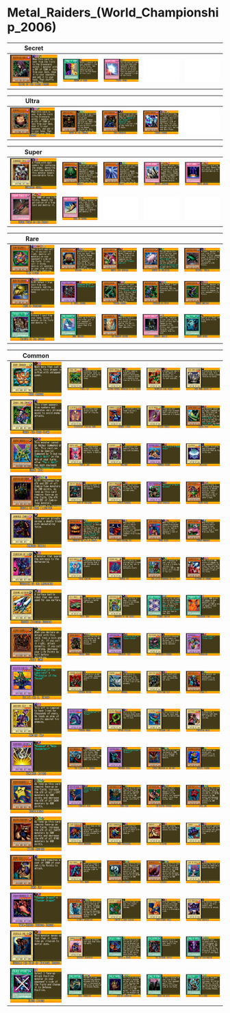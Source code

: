 # Metal_Raiders_(World_Championship_2006)

|Secret| | | | |
|---|---|---|---|---|
|[![Witch of the Black Forest ](../images/WC6-EN/0477-WitchoftheBlackForest-WC6-EN-VG.png)](https://yugipedia.com/wiki/Witch_of_the_Black_Forest_(World_Championship_2006))|[![Change of Heart ](../images/WC6-EN/0682-ChangeofHeart-WC6-EN-VG.png)](https://yugipedia.com/wiki/Change_of_Heart_(World_Championship_2006))|[![Mirror Force ](../images/WC6-EN/0705-MirrorForce-WC6-EN-VG.png)](https://yugipedia.com/wiki/Mirror_Force_(World_Championship_2006))|![Blank](../images/Blank.png)|![Blank](../images/Blank.png)|

|Ultra| | | | |
|---|---|---|---|---|
|[![Sangan ](../images/WC6-EN/0053-Sangan-WC6-EN-VG.png)](https://yugipedia.com/wiki/Sangan_(World_Championship_2006))|[![Sanga of the Thunder ](../images/WC6-EN/0329-SangaoftheThunder-WC6-EN-VG.png)](https://yugipedia.com/wiki/Sanga_of_the_Thunder_(World_Championship_2006))|[![Gate Guardian ](../images/WC6-EN/0332-GateGuardian-WC6-EN-VG.png)](https://yugipedia.com/wiki/Gate_Guardian_(World_Championship_2006))|[![Barrel Dragon ](../images/WC6-EN/0602-BarrelDragon-WC6-EN-VG.png)](https://yugipedia.com/wiki/Barrel_Dragon_(World_Championship_2006))|![Blank](../images/Blank.png)|

|Super| | | | |
|---|---|---|---|---|
|[![Summoned Skull ](../images/WC6-EN/0022-SummonedSkull-WC6-EN-VG.png)](https://yugipedia.com/wiki/Summoned_Skull_(World_Championship_2006))|[![Kazejin ](../images/WC6-EN/0330-Kazejin-WC6-EN-VG.png)](https://yugipedia.com/wiki/Kazejin_(World_Championship_2006))|[![Suijin ](../images/WC6-EN/0331-Suijin-WC6-EN-VG.png)](https://yugipedia.com/wiki/Suijin_(World_Championship_2006))|[![Solemn Judgment ](../images/WC6-EN/0683-SolemnJudgment-WC6-EN-VG.png)](https://yugipedia.com/wiki/Solemn_Judgment_(World_Championship_2006))|[![Magic Jammer ](../images/WC6-EN/0684-MagicJammer-WC6-EN-VG.png)](https://yugipedia.com/wiki/Magic_Jammer_(World_Championship_2006))|
|[![Seven Tools of the Bandit ](../images/WC6-EN/0685-SevenToolsoftheBandit-WC6-EN-VG.png)](https://yugipedia.com/wiki/Seven_Tools_of_the_Bandit_(World_Championship_2006))|[![Horn of Heaven ](../images/WC6-EN/0686-HornofHeaven-WC6-EN-VG.png)](https://yugipedia.com/wiki/Horn_of_Heaven_(World_Championship_2006))|![Blank](../images/Blank.png)|![Blank](../images/Blank.png)|![Blank](../images/Blank.png)|

|Rare| | | | |
|---|---|---|---|---|
|[![Time Wizard ](../images/WC6-EN/0016-TimeWizard-WC6-EN-VG.png)](https://yugipedia.com/wiki/Time_Wizard_(World_Championship_2006))|[![Kuriboh ](../images/WC6-EN/0062-Kuriboh-WC6-EN-VG.png)](https://yugipedia.com/wiki/Kuriboh_(World_Championship_2006))|[![Harpie Lady Sisters ](../images/WC6-EN/0069-HarpieLadySisters-WC6-EN-VG.png)](https://yugipedia.com/wiki/Harpie_Lady_Sisters_(World_Championship_2006))|[![Cocoon of Evolution ](../images/WC6-EN/0079-CocoonofEvolution-WC6-EN-VG.png)](https://yugipedia.com/wiki/Cocoon_of_Evolution_(World_Championship_2006))|[![Catapult Turtle ](../images/WC6-EN/0097-CatapultTurtle-WC6-EN-VG.png)](https://yugipedia.com/wiki/Catapult_Turtle_(World_Championship_2006))|
|[![Mask of Darkness ](../images/WC6-EN/0108-MaskofDarkness-WC6-EN-VG.png)](https://yugipedia.com/wiki/Mask_of_Darkness_(World_Championship_2006))|[![B. Skull Dragon ](../images/WC6-EN/0205-BSkullDragon-WC6-EN-VG.png)](https://yugipedia.com/wiki/B._Skull_Dragon_(World_Championship_2006))|[![Thunder Dragon ](../images/WC6-EN/0364-ThunderDragon-WC6-EN-VG.png)](https://yugipedia.com/wiki/Thunder_Dragon_(World_Championship_2006))|[![Magician of Faith ](../images/WC6-EN/0366-MagicianofFaith-WC6-EN-VG.png)](https://yugipedia.com/wiki/Magician_of_Faith_(World_Championship_2006))|[![Cannon Soldier ](../images/WC6-EN/0426-CannonSoldier-WC6-EN-VG.png)](https://yugipedia.com/wiki/Cannon_Soldier_(World_Championship_2006))|
|[![Tribute to The Doomed ](../images/WC6-EN/0679-TributetoTheDoomed-WC6-EN-VG.png)](https://yugipedia.com/wiki/Tribute_to_The_Doomed_(World_Championship_2006))|[![Soul Release ](../images/WC6-EN/0680-SoulRelease-WC6-EN-VG.png)](https://yugipedia.com/wiki/Soul_Release_(World_Championship_2006))|[![The Unhappy Maiden ](../images/WC6-EN/0695-TheUnhappyMaiden-WC6-EN-VG.png)](https://yugipedia.com/wiki/The_Unhappy_Maiden_(World_Championship_2006))|[![Robbin' Goblin ](../images/WC6-EN/0696-RobbinGoblin-WC6-EN-VG.png)](https://yugipedia.com/wiki/Robbin%27_Goblin_(World_Championship_2006))|[![Heavy Storm ](../images/WC6-EN/0709-HeavyStorm-WC6-EN-VG.png)](https://yugipedia.com/wiki/Heavy_Storm_(World_Championship_2006))|

|Common| | | | |
|---|---|---|---|---|
|[![Baby Dragon ](../images/WC6-EN/0007-BabyDragon-WC6-EN-VG.png)](https://yugipedia.com/wiki/Baby_Dragon_(World_Championship_2006))|[![Feral Imp ](../images/WC6-EN/0009-FeralImp-WC6-EN-VG.png)](https://yugipedia.com/wiki/Feral_Imp_(World_Championship_2006))|[![Winged Dragon, Guardian of the Fortress #1 ](../images/WC6-EN/0010-WingedDragonGuardianoftheFortress1-WC6-EN-VG.png)](https://yugipedia.com/wiki/Winged_Dragon,_Guardian_of_the_Fortress_1_(World_Championship_2006))|[![Blackland Fire Dragon ](../images/WC6-EN/0012-BlacklandFireDragon-WC6-EN-VG.png)](https://yugipedia.com/wiki/Blackland_Fire_Dragon_(World_Championship_2006))|[![Rock Ogre Grotto #1 ](../images/WC6-EN/0030-RockOgreGrotto1-WC6-EN-VG.png)](https://yugipedia.com/wiki/Rock_Ogre_Grotto_1_(World_Championship_2006))|
|[![Saggi the Dark Clown ](../images/WC6-EN/0036-SaggitheDarkClown-WC6-EN-VG.png)](https://yugipedia.com/wiki/Saggi_the_Dark_Clown_(World_Championship_2006))|[![Illusionist Faceless Mage ](../images/WC6-EN/0047-IllusionistFacelessMage-WC6-EN-VG.png)](https://yugipedia.com/wiki/Illusionist_Faceless_Mage_(World_Championship_2006))|[![Armored Lizard ](../images/WC6-EN/0056-ArmoredLizard-WC6-EN-VG.png)](https://yugipedia.com/wiki/Armored_Lizard_(World_Championship_2006))|[![Killer Needle ](../images/WC6-EN/0057-KillerNeedle-WC6-EN-VG.png)](https://yugipedia.com/wiki/Killer_Needle_(World_Championship_2006))|[![Larvae Moth ](../images/WC6-EN/0060-LarvaeMoth-WC6-EN-VG.png)](https://yugipedia.com/wiki/Larvae_Moth_(World_Championship_2006))|
|[![Great Moth ](../images/WC6-EN/0061-GreatMoth-WC6-EN-VG.png)](https://yugipedia.com/wiki/Great_Moth_(World_Championship_2006))|[![Harpie Lady ](../images/WC6-EN/0068-HarpieLady-WC6-EN-VG.png)](https://yugipedia.com/wiki/Harpie_Lady_(World_Championship_2006))|[![Kojikocy ](../images/WC6-EN/0073-Kojikocy-WC6-EN-VG.png)](https://yugipedia.com/wiki/Kojikocy_(World_Championship_2006))|[![Thousand Dragon ](../images/WC6-EN/0075-ThousandDragon-WC6-EN-VG.png)](https://yugipedia.com/wiki/Thousand_Dragon_(World_Championship_2006))|[![Jellyfish ](../images/WC6-EN/0078-Jellyfish-WC6-EN-VG.png)](https://yugipedia.com/wiki/Jellyfish_(World_Championship_2006))|
|[![Castle of Dark Illusions ](../images/WC6-EN/0092-CastleofDarkIllusions-WC6-EN-VG.png)](https://yugipedia.com/wiki/Castle_of_Dark_Illusions_(World_Championship_2006))|[![King of Yamimakai ](../images/WC6-EN/0094-KingofYamimakai-WC6-EN-VG.png)](https://yugipedia.com/wiki/King_of_Yamimakai_(World_Championship_2006))|[![Mystic Horseman ](../images/WC6-EN/0099-MysticHorseman-WC6-EN-VG.png)](https://yugipedia.com/wiki/Mystic_Horseman_(World_Championship_2006))|[![Rabid Horseman ](../images/WC6-EN/0100-RabidHorseman-WC6-EN-VG.png)](https://yugipedia.com/wiki/Rabid_Horseman_(World_Championship_2006))|[![Crass Clown ](../images/WC6-EN/0101-CrassClown-WC6-EN-VG.png)](https://yugipedia.com/wiki/Crass_Clown_(World_Championship_2006))|
|[![Armored Zombie ](../images/WC6-EN/0102-ArmoredZombie-WC6-EN-VG.png)](https://yugipedia.com/wiki/Armored_Zombie_(World_Championship_2006))|[![Pumpking the King of Ghosts ](../images/WC6-EN/0105-PumpkingtheKingofGhosts-WC6-EN-VG.png)](https://yugipedia.com/wiki/Pumpking_the_King_of_Ghosts_(World_Championship_2006))|[![White Magical Hat ](../images/WC6-EN/0117-WhiteMagicalHat-WC6-EN-VG.png)](https://yugipedia.com/wiki/White_Magical_Hat_(World_Championship_2006))|[![Dream Clown ](../images/WC6-EN/0123-DreamClown-WC6-EN-VG.png)](https://yugipedia.com/wiki/Dream_Clown_(World_Championship_2006))|[![Masked Sorcerer ](../images/WC6-EN/0208-MaskedSorcerer-WC6-EN-VG.png)](https://yugipedia.com/wiki/Masked_Sorcerer_(World_Championship_2006))|
|[![Guardian of the Labyrinth ](../images/WC6-EN/0222-GuardianoftheLabyrinth-WC6-EN-VG.png)](https://yugipedia.com/wiki/Guardian_of_the_Labyrinth_(World_Championship_2006))|[![Water Omotics ](../images/WC6-EN/0234-WaterOmotics-WC6-EN-VG.png)](https://yugipedia.com/wiki/Water_Omotics_(World_Championship_2006))|[![Prevent Rat ](../images/WC6-EN/0240-PreventRat-WC6-EN-VG.png)](https://yugipedia.com/wiki/Prevent_Rat_(World_Championship_2006))|[![The Little Swordsman of Aile ](../images/WC6-EN/0247-TheLittleSwordsmanofAile-WC6-EN-VG.png)](https://yugipedia.com/wiki/The_Little_Swordsman_of_Aile_(World_Championship_2006))|[![Princess of Tsurugi ](../images/WC6-EN/0251-PrincessofTsurugi-WC6-EN-VG.png)](https://yugipedia.com/wiki/Princess_of_Tsurugi_(World_Championship_2006))|
|[![Ground Attacker Bugroth ](../images/WC6-EN/0260-GroundAttackerBugroth-WC6-EN-VG.png)](https://yugipedia.com/wiki/Ground_Attacker_Bugroth_(World_Championship_2006))|[![Petit Moth ](../images/WC6-EN/0263-PetitMoth-WC6-EN-VG.png)](https://yugipedia.com/wiki/Petit_Moth_(World_Championship_2006))|[![Protector of the Throne ](../images/WC6-EN/0265-ProtectoroftheThrone-WC6-EN-VG.png)](https://yugipedia.com/wiki/Protector_of_the_Throne_(World_Championship_2006))|[![Elegant Egotist ](../images/WC6-EN/0288-ElegantEgotist-WC6-EN-VG.png)](https://yugipedia.com/wiki/Elegant_Egotist_(World_Championship_2006))|[![Tremendous Fire ](../images/WC6-EN/0307-TremendousFire-WC6-EN-VG.png)](https://yugipedia.com/wiki/Tremendous_Fire_(World_Championship_2006))|
|[![Jirai Gumo ](../images/WC6-EN/0325-JiraiGumo-WC6-EN-VG.png)](https://yugipedia.com/wiki/Jirai_Gumo_(World_Championship_2006))|[![Shadow Ghoul ](../images/WC6-EN/0326-ShadowGhoul-WC6-EN-VG.png)](https://yugipedia.com/wiki/Shadow_Ghoul_(World_Championship_2006))|[![Labyrinth Tank ](../images/WC6-EN/0328-LabyrinthTank-WC6-EN-VG.png)](https://yugipedia.com/wiki/Labyrinth_Tank_(World_Championship_2006))|[![Ryu-Kishin Powered ](../images/WC6-EN/0333-RyuKishinPowered-WC6-EN-VG.png)](https://yugipedia.com/wiki/Ryu-Kishin_Powered_(World_Championship_2006))|[![Bickuribox ](../images/WC6-EN/0342-Bickuribox-WC6-EN-VG.png)](https://yugipedia.com/wiki/Bickuribox_(World_Championship_2006))|
|[![Giltia the D. Knight ](../images/WC6-EN/0346-GiltiatheDKnight-WC6-EN-VG.png)](https://yugipedia.com/wiki/Giltia_the_D._Knight_(World_Championship_2006))|[![Launcher Spider ](../images/WC6-EN/0347-LauncherSpider-WC6-EN-VG.png)](https://yugipedia.com/wiki/Launcher_Spider_(World_Championship_2006))|[![Ocubeam ](../images/WC6-EN/0351-Ocubeam-WC6-EN-VG.png)](https://yugipedia.com/wiki/Ocubeam_(World_Championship_2006))|[![Giga-Tech Wolf ](../images/WC6-EN/0356-GigaTechWolf-WC6-EN-VG.png)](https://yugipedia.com/wiki/Giga-Tech_Wolf_(World_Championship_2006))|[![Jinzo #7 ](../images/WC6-EN/0363-Jinzo7-WC6-EN-VG.png)](https://yugipedia.com/wiki/Jinzo_7_(World_Championship_2006))|
|[![Ancient Elf ](../images/WC6-EN/0371-AncientElf-WC6-EN-VG.png)](https://yugipedia.com/wiki/Ancient_Elf_(World_Championship_2006))|[![Deepsea Shark ](../images/WC6-EN/0373-DeepseaShark-WC6-EN-VG.png)](https://yugipedia.com/wiki/Deepsea_Shark_(World_Championship_2006))|[![Bottom Dweller ](../images/WC6-EN/0374-BottomDweller-WC6-EN-VG.png)](https://yugipedia.com/wiki/Bottom_Dweller_(World_Championship_2006))|[![7 Colored Fish ](../images/WC6-EN/0375-7ColoredFish-WC6-EN-VG.png)](https://yugipedia.com/wiki/7_Colored_Fish_(World_Championship_2006))|[![Destroyer Golem ](../images/WC6-EN/0383-DestroyerGolem-WC6-EN-VG.png)](https://yugipedia.com/wiki/Destroyer_Golem_(World_Championship_2006))|
|[![Kaminari Attack ](../images/WC6-EN/0387-KaminariAttack-WC6-EN-VG.png)](https://yugipedia.com/wiki/Kaminari_Attack_(World_Championship_2006))|[![The Immortal of Thunder ](../images/WC6-EN/0390-TheImmortalofThunder-WC6-EN-VG.png)](https://yugipedia.com/wiki/The_Immortal_of_Thunder_(World_Championship_2006))|[![Punished Eagle ](../images/WC6-EN/0392-PunishedEagle-WC6-EN-VG.png)](https://yugipedia.com/wiki/Punished_Eagle_(World_Championship_2006))|[![Insect Soldiers of the Sky ](../images/WC6-EN/0403-InsectSoldiersoftheSky-WC6-EN-VG.png)](https://yugipedia.com/wiki/Insect_Soldiers_of_the_Sky_(World_Championship_2006))|[![Rainbow Flower ](../images/WC6-EN/0411-RainbowFlower-WC6-EN-VG.png)](https://yugipedia.com/wiki/Rainbow_Flower_(World_Championship_2006))|
|[![Hoshiningen ](../images/WC6-EN/0413-Hoshiningen-WC6-EN-VG.png)](https://yugipedia.com/wiki/Hoshiningen_(World_Championship_2006))|[![Musician King ](../images/WC6-EN/0415-MusicianKing-WC6-EN-VG.png)](https://yugipedia.com/wiki/Musician_King_(World_Championship_2006))|[![Muka Muka ](../images/WC6-EN/0430-MukaMuka-WC6-EN-VG.png)](https://yugipedia.com/wiki/Muka_Muka_(World_Championship_2006))|[![The Bistro Butcher ](../images/WC6-EN/0436-TheBistroButcher-WC6-EN-VG.png)](https://yugipedia.com/wiki/The_Bistro_Butcher_(World_Championship_2006))|[![Star Boy ](../images/WC6-EN/0437-StarBoy-WC6-EN-VG.png)](https://yugipedia.com/wiki/Star_Boy_(World_Championship_2006))|
|[![Milus Radiant ](../images/WC6-EN/0438-MilusRadiant-WC6-EN-VG.png)](https://yugipedia.com/wiki/Milus_Radiant_(World_Championship_2006))|[![Flame Cerebrus ](../images/WC6-EN/0439-FlameCerebrus-WC6-EN-VG.png)](https://yugipedia.com/wiki/Flame_Cerebrus_(World_Championship_2006))|[![Mega Thunderball ](../images/WC6-EN/0447-MegaThunderball-WC6-EN-VG.png)](https://yugipedia.com/wiki/Mega_Thunderball_(World_Championship_2006))|[![Niwatori ](../images/WC6-EN/0448-Niwatori-WC6-EN-VG.png)](https://yugipedia.com/wiki/Niwatori_(World_Championship_2006))|[![Tongyo ](../images/WC6-EN/0452-Tongyo-WC6-EN-VG.png)](https://yugipedia.com/wiki/Tongyo_(World_Championship_2006))|
|[![Dark Elf ](../images/WC6-EN/0459-DarkElf-WC6-EN-VG.png)](https://yugipedia.com/wiki/Dark_Elf_(World_Championship_2006))|[![Pale Beast ](../images/WC6-EN/0493-PaleBeast-WC6-EN-VG.png)](https://yugipedia.com/wiki/Pale_Beast_(World_Championship_2006))|[![Little Chimera ](../images/WC6-EN/0494-LittleChimera-WC6-EN-VG.png)](https://yugipedia.com/wiki/Little_Chimera_(World_Championship_2006))|[![Bladefly ](../images/WC6-EN/0505-Bladefly-WC6-EN-VG.png)](https://yugipedia.com/wiki/Bladefly_(World_Championship_2006))|[![Lady of Faith ](../images/WC6-EN/0507-LadyofFaith-WC6-EN-VG.png)](https://yugipedia.com/wiki/Lady_of_Faith_(World_Championship_2006))|
|[![Twin-Headed Thunder Dragon ](../images/WC6-EN/0508-TwinHeadedThunderDragon-WC6-EN-VG.png)](https://yugipedia.com/wiki/Twin-Headed_Thunder_Dragon_(World_Championship_2006))|[![Witch's Apprentice ](../images/WC6-EN/0518-WitchsApprentice-WC6-EN-VG.png)](https://yugipedia.com/wiki/Witch%27s_Apprentice_(World_Championship_2006))|[![Ancient Lizard Warrior ](../images/WC6-EN/0520-AncientLizardWarrior-WC6-EN-VG.png)](https://yugipedia.com/wiki/Ancient_Lizard_Warrior_(World_Championship_2006))|[![Blue-Winged Crown ](../images/WC6-EN/0523-BlueWingedCrown-WC6-EN-VG.png)](https://yugipedia.com/wiki/Blue-Winged_Crown_(World_Championship_2006))|[![Disk Magician ](../images/WC6-EN/0528-DiskMagician-WC6-EN-VG.png)](https://yugipedia.com/wiki/Disk_Magician_(World_Championship_2006))|
|[![Gazelle the King of Mythical Beasts ](../images/WC6-EN/0607-GazelletheKingofMythicalBeasts-WC6-EN-VG.png)](https://yugipedia.com/wiki/Gazelle_the_King_of_Mythical_Beasts_(World_Championship_2006))|[![Garnecia Elefantis ](../images/WC6-EN/0636-GarneciaElefantis-WC6-EN-VG.png)](https://yugipedia.com/wiki/Garnecia_Elefantis_(World_Championship_2006))|[![Shield &amp; Sword ](../images/WC6-EN/0652-ShieldSword-WC6-EN-VG.png)](https://yugipedia.com/wiki/Shield_%26_Sword_(World_Championship_2006))|[![The Cheerful Coffin ](../images/WC6-EN/0681-TheCheerfulCoffin-WC6-EN-VG.png)](https://yugipedia.com/wiki/The_Cheerful_Coffin_(World_Championship_2006))|[![Sword of Deep-Seated ](../images/WC6-EN/0693-SwordofDeepSeated-WC6-EN-VG.png)](https://yugipedia.com/wiki/Sword_of_Deep-Seated_(World_Championship_2006))|
|[![Block Attack ](../images/WC6-EN/0694-BlockAttack-WC6-EN-VG.png)](https://yugipedia.com/wiki/Block_Attack_(World_Championship_2006))|[![Germ Infection ](../images/WC6-EN/0697-GermInfection-WC6-EN-VG.png)](https://yugipedia.com/wiki/Germ_Infection_(World_Championship_2006))|[![Ring of Magnetism ](../images/WC6-EN/0706-RingofMagnetism-WC6-EN-VG.png)](https://yugipedia.com/wiki/Ring_of_Magnetism_(World_Championship_2006))|[![Share the Pain ](../images/WC6-EN/0707-SharethePain-WC6-EN-VG.png)](https://yugipedia.com/wiki/Share_the_Pain_(World_Championship_2006))|[![Stim-Pack ](../images/WC6-EN/0708-StimPack-WC6-EN-VG.png)](https://yugipedia.com/wiki/Stim-Pack_(World_Championship_2006))|
